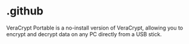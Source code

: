 # .github
VeraCrypt Portable is a no-install version of VeraCrypt, allowing you to encrypt and decrypt data on any PC directly from a USB stick.
